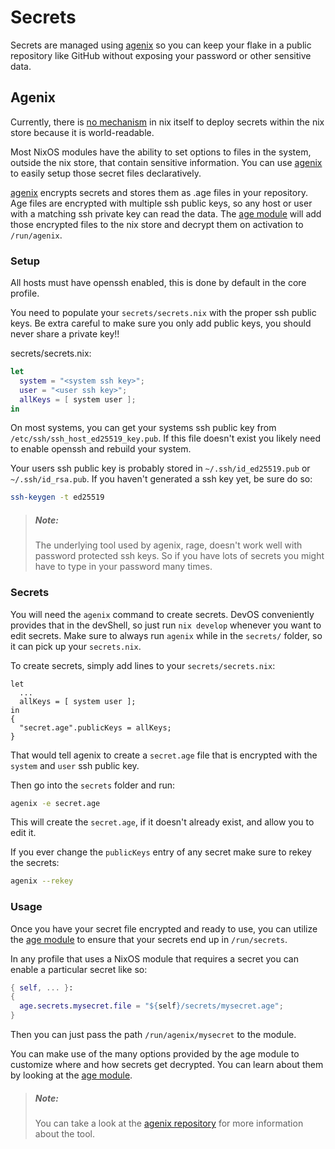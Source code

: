 # Secrets
Secrets are managed using [agenix][agenix]
so you can keep your flake in a public repository like GitHub without
exposing your password or other sensitive data.

## Agenix
Currently, there is [no mechanism][secrets-issue] in nix itself to deploy secrets
within the nix store because it is world-readable.

Most NixOS modules have the ability to set options to files in the system, outside
the nix store, that contain sensitive information. You can use [agenix][agenix]
to easily setup those secret files declaratively.

[agenix][agenix] encrypts secrets and stores them as .age files in your repository.
Age files are encrypted with multiple ssh public keys, so any host or user with a
matching ssh private key can read the data. The [age module][age module] will add those
encrypted files to the nix store and decrypt them on activation to `/run/agenix`.

### Setup
All hosts must have openssh enabled, this is done by default in the core profile.

You need to populate your `secrets/secrets.nix` with the proper ssh public keys.
Be extra careful to make sure you only add public keys, you should never share a
private key!!

secrets/secrets.nix:
```nix
let
  system = "<system ssh key>";
  user = "<user ssh key>";
  allKeys = [ system user ];
in
```

On most systems, you can get your systems ssh public key from `/etc/ssh/ssh_host_ed25519_key.pub`. If
this file doesn't exist you likely need to enable openssh and rebuild your system.

Your users ssh public key is probably stored in `~/.ssh/id_ed25519.pub` or
`~/.ssh/id_rsa.pub`. If you haven't generated a ssh key yet, be sure do so:
```sh
ssh-keygen -t ed25519
```

> ##### _Note:_
> The underlying tool used by agenix, rage, doesn't work well with password protected
> ssh keys. So if you have lots of secrets you might have to type in your password many
> times.


### Secrets
You will need the `agenix` command to create secrets. DevOS conveniently provides that
in the devShell, so just run `nix develop` whenever you want to edit secrets. Make sure
to always run `agenix` while in the `secrets/` folder, so it can pick up your `secrets.nix`.

To create secrets, simply add lines to your `secrets/secrets.nix`:
```
let
  ...
  allKeys = [ system user ];
in
{
  "secret.age".publicKeys = allKeys;
}
```
That would tell agenix to create a `secret.age` file that is encrypted with the `system`
and `user` ssh public key.

Then go into the `secrets` folder and run:
```sh
agenix -e secret.age
```
This will create the `secret.age`, if it doesn't already exist, and allow you to edit it.

If you ever change the `publicKeys` entry of any secret make sure to rekey the secrets:
```sh
agenix --rekey
```

### Usage
Once you have your secret file encrypted and ready to use, you can utilize the [age module][age module]
to ensure that your secrets end up in `/run/secrets`.

In any profile that uses a NixOS module that requires a secret you can enable a particular secret like so:

```nix
{ self, ... }:
{
  age.secrets.mysecret.file = "${self}/secrets/mysecret.age";
}
```


Then you can just pass the path `/run/agenix/mysecret` to the module.

You can make use of the many options provided by the age module to customize where and how
secrets get decrypted. You can learn about them by looking at the
[age module][age module].


> ##### _Note:_
> You can take a look at the [agenix repository][agenix] for more information
> about the tool.

[agenix]: https://github.com/ryantm/agenix
[age module]: https://github.com/ryantm/agenix/blob/master/modules/age.nix
[secrets-issue]: https://github.com/NixOS/nix/issues/8
